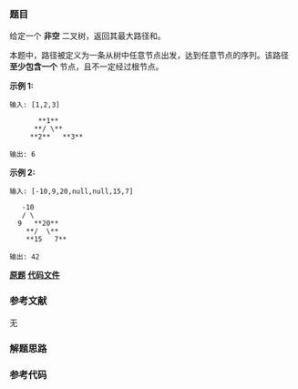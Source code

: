 ### 题目
给定一个 **非空** 二叉树，返回其最大路径和。

本题中，路径被定义为一条从树中任意节点出发，达到任意节点的序列。该路径 **至少包含一个** 节点，且不一定经过根节点。

**示例 1:**

    
    
    输入: [1,2,3]
    
           **1**
          **/ \**
         **2**   **3**
    
    输出: 6
    

**示例  2:**

    
    
    输入: [-10,9,20,null,null,15,7]
    
       -10
       / \
      9   **20**
        **/  \**
        **15   7**
    
    输出: 42

 **[原题](https://leetcode-cn.com/problems/binary-tree-maximum-path-sum/)**    **[代码文件]()**


### 参考文献
无

### 解题思路




### 参考代码

```go


```




